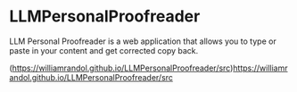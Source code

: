 # LLMPersonalProofreader
LLM Personal Proofreader is a web application that allows you to type or paste in your content and get corrected copy back.

(https://williamrandol.github.io/LLMPersonalProofreader/src)https://williamrandol.github.io/LLMPersonalProofreader/src
